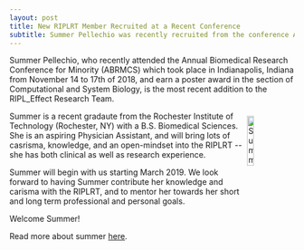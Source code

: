 ```yaml
---
layout: post
title: New RIPLRT Member Recruited at a Recent Conference 
subtitle: Summer Pellechio was recently recruited from the conference ABRCMS 2019
---
```


Summer Pellechio, who recently attended the Annual Biomedical Research Conference for Minority (ABRMCS) which took place in Indianapolis, Indiana from November 14 to 17th of 2018, and earn a poster award in the section of Computational and System Biology, is the most recent addition to the RIPL_Effect Research Team. 

<img src="/img/Summer.png" alt="Summer Pellechio" align="right" style="width: 15%; height: 15%; margin:8px">
Summer is a recent gradaute from the Rochester Institute of Technology (Rochester, NY) with a B.S. Biomedical Sciences. She is an aspiring Physician Assistant, and will bring lots of casrisma, knowledge, and an open-mindset into the RIPLRT -- she has both clinical as well as research experience. 

Summer will begin with us starting March 2019. We look forward to having Summer contribute her knowledge and carisma with the RIPLRT, and to mentor her towards her short and long term professional and personal goals.

Welcome Summer!

Read more about summer [here](https://www.riplrt.com/members/#Summer%20Pellechio).